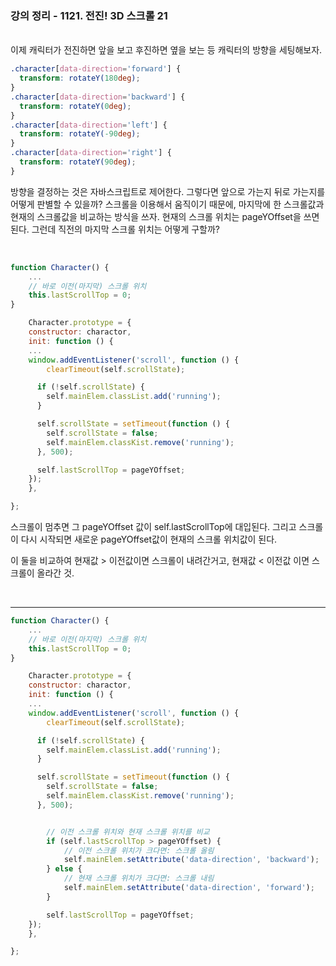 ### 강의 정리 - 1121. 전진! 3D 스크롤 21

<br />
이제 캐릭터가 전진하면 앞을 보고 후진하면 옆을 보는 등 캐릭터의 방향을 세팅해보자.

```css
.character[data-direction='forward'] {
  transform: rotateY(180deg);
}
.character[data-direction='backward'] {
  transform: rotateY(0deg);
}
.character[data-direction='left'] {
  transform: rotateY(-90deg);
}
.character[data-direction='right'] {
  transform: rotateY(90deg);
}
```

방향을 결정하는 것은 자바스크립트로 제어한다. 그렇다면 앞으로 가는지 뒤로 가는지를 어떻게 판별할 수 있을까? 스크롤을 이용해서 움직이기 때문에, 마지막에 한 스크롤값과 현재의 스크롤값을 비교하는 방식을 쓰자. 현재의 스크롤 위치는 pageYOffset을 쓰면 된다. 그런데 직전의 마지막 스크롤 위치는 어떻게 구할까?

<br />

```javascript
function Character() {
    ...
    // 바로 이전(마지막) 스크롤 위치
    this.lastScrollTop = 0;
}

    Character.prototype = {
    constructor: charactor,
    init: function () {
    ...
    window.addEventListener('scroll', function () {
        clearTimeout(self.scrollState);

      if (!self.scrollState) {
        self.mainElem.classList.add('running');
      }

      self.scrollState = setTimeout(function () {
        self.scrollState = false;
        self.mainElem.classKist.remove('running');
      }, 500);

      self.lastScrollTop = pageYOffset;
    });
    },

};

```

스크롤이 멈추면 그 pageYOffset 값이 self.lastScrollTop에 대입된다. 그리고 스크롤이 다시 시작되면 새로운 pageYOffset값이 현재의 스크롤 위치값이 된다.

이 둘을 비교하여 현재값 > 이전값이면 스크롤이 내려간거고, 현재값 < 이전값 이면 스크롤이 올라간 것.

<br />

---

```javascript
function Character() {
    ...
    // 바로 이전(마지막) 스크롤 위치
    this.lastScrollTop = 0;
}

    Character.prototype = {
    constructor: charactor,
    init: function () {
    ...
    window.addEventListener('scroll', function () {
        clearTimeout(self.scrollState);

      if (!self.scrollState) {
        self.mainElem.classList.add('running');
      }

      self.scrollState = setTimeout(function () {
        self.scrollState = false;
        self.mainElem.classKist.remove('running');
      }, 500);


        // 이전 스크롤 위치와 현재 스크롤 위치를 비교
        if (self.lastScrollTop > pageYOffset) {
            // 이전 스크롤 위치가 크다면: 스크롤 올림
            self.mainElem.setAttribute('data-direction', 'backward');
        } else {
            // 현재 스크롤 위치가 크다면: 스크롤 내림
            self.mainElem.setAttribute('data-direction', 'forward');
        }

        self.lastScrollTop = pageYOffset;
    });
    },

};

```
